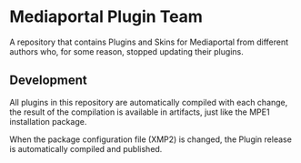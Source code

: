# Mediaportal Plugin Team

A repository that contains Plugins and Skins for Mediaportal from different authors who, for some reason, stopped updating their plugins.

## Development

All plugins in this repository are automatically compiled with each change, the result of the compilation is available in artifacts, just like the MPE1 installation package.

When the package configuration file (XMP2) is changed, the Plugin release is automatically compiled and published.
